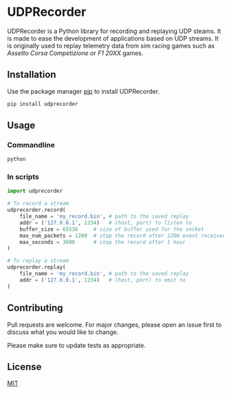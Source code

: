 # UDPRecorder

UDPRecorder is a Python library for recording and replaying UDP steams. It is made to ease the development of applications based on UDP streams. It is originally used to replay telemetry data from sim racing games such as *Assetto Corsa Competizione* or *F1 20XX* games.

## Installation

Use the package manager [pip](https://pip.pypa.io/en/stable/) to install UDPRecorder.

```bash
pip install udprecorder
```

## Usage

### Commandline

```bash
python
```

### In scripts

```python
import udprecorder

# To record a stream
udprecorder.record(
    file_name = 'my_record.bin', # path to the saved replay
    addr = ('127.0.0.1', 1234)   # (host, port) to listen to
    buffer_size = 65536     # size of buffer used for the socket
    max_num_packets = 1200  # stop the record after 1200 event received
    max_seconds = 3600      # stop the record after 1 hour
)

# To replay a stream
udprecorder.replay(
    file_name = 'my_record.bin', # path to the saved replay
    addr = ('127.0.0.1', 1234)   # (host, port) to emit to
)
```

## Contributing

Pull requests are welcome. For major changes, please open an issue first
to discuss what you would like to change.

Please make sure to update tests as appropriate.

## License

[MIT](https://choosealicense.com/licenses/mit/)
